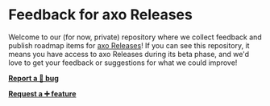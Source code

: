 # Feedback for axo Releases

Welcome to our (for now, private) repository where we collect feedback and publish roadmap items for
[axo Releases](releases)! If you can see this repository, it means you have access to axo Releases during
its beta phase, and we'd love to get your feedback or suggestions for what we could improve!

[**Report a 🐛 bug**](bugreport)

[**Request a ➕ feature**](featurerequest)

[releases]: TBD
[bugreport]: https://github.com/axodotdev/releases-beta/issues/new?assignees=&labels=bug&projects=&template=bug_report.md&title=
[featurerequest]: https://github.com/axodotdev/releases-beta/issues/new?assignees=&labels=enhancement&projects=&template=feature_request.md&title=

